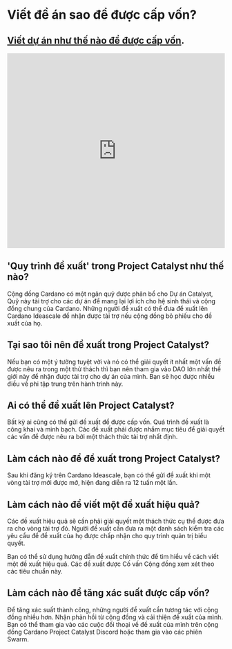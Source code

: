 Viết đề án sao để được cấp vốn?
======
## [Viết dự án như thế nào để được cấp vốn](https://youtu.be/rgyQ6512feo).


<iframe width="100%" height="450" src="https://www.youtube.com/embed/rgyQ6512feo" frameborder="0" allow="accelerometer; autoplay; clipboard-write; encrypted-media; gyroscope; picture-in-picture fullscreen"></iframe>

## 'Quy trình đề xuất' trong Project Catalyst như thế nào?

Cộng đồng Cardano có một ngân quỹ được phân bổ cho Dự án Catalyst, Quỹ này tài trợ cho các dự án để mang lại lợi ích cho hệ sinh thái và cộng đồng chung của Cardano. Những người đề xuất có thể đưa đề xuất lên Cardano Ideascale để nhận được tài trợ nếu cộng đồng bỏ phiếu cho đề xuất của họ.

## Tại sao tôi nên đề xuất trong Project Catalyst?

Nếu bạn có một ý tưởng tuyệt vời và nó có thể giải quyết ít nhất một vấn đề được nêu ra trong một thử thách thì bạn nên tham gia vào DAO lớn nhất thế giới này để nhận được tài trợ cho dự án của mình. Bạn sẽ học được nhiều điều về phi tập trung trên hành trình này.

## Ai có thể đề xuất lên Project Catalyst?

Bất kỳ ai cũng có thể gửi đề xuất để được cấp vốn. Quá trình đề xuất là công khai và minh bạch. Các đề xuất phải được nhắm mục tiêu để giải quyết các vấn đề được nêu ra bởi một thách thức tài trợ nhất định.

## Làm cách nào để đề xuất trong Project Catalyst?

Sau khi đăng ký trên Cardano Ideascale, bạn có thể gửi đề xuất khi một vòng tài trợ mới được mở, hiện đang diễn ra 12 tuần một lần.

## Làm cách nào để viết một đề xuất hiệu quả?

Các đề xuất hiệu quả sẽ cần phải giải quyết một thách thức cụ thể được đưa ra cho vòng tài trợ đó. Người đề xuất cần đưa ra một danh sách kiểm tra các yêu cầu để đề xuất của họ được chấp nhận cho quy trình quản trị biểu quyết.

Bạn có thể sử dụng hướng dẫn đề xuất chính thức để tìm hiểu về cách viết một đề xuất hiệu quả. Các đề xuất được Cố vấn Cộng đồng xem xét theo các tiêu chuẩn này.

## Làm cách nào để tăng xác suất được cấp vốn?
Để tăng xác suất thành công, những người đề xuất cần tương tác với cộng đồng nhiều hơn. Nhận phản hồi từ cộng đồng và cải thiện đề xuất của mình. Bạn có thể tham gia vào các cuộc đối thoại về đề xuất của mình trên cộng đồng Cardano Project Catalyst Discord hoặc tham gia vào các phiên Swarm.
